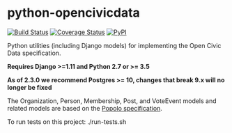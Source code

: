 python-opencivicdata
====================

[![Build Status](https://travis-ci.com/opencivicdata/python-opencivicdata.svg?branch=master)](https://travis-ci.com/opencivicdata/python-opencivicdata)
[![Coverage Status](https://coveralls.io/repos/opencivicdata/python-opencivicdata/badge.png?branch=master)](https://coveralls.io/r/opencivicdata/python-opencivicdata?branch=master)
[![PyPI](https://img.shields.io/pypi/v/opencivicdata.svg)](https://pypi.python.org/pypi/opencivicdata)

Python utilities (including Django models) for implementing the
Open Civic Data specification.

**Requires Django >=1.11 and Python 2.7 or >= 3.5**

**As of 2.3.0 we recommend Postgres >= 10, changes that break 9.x will no longer be fixed**

The Organization, Person, Membership, Post, and VoteEvent models and related models are based on the [Popolo specification](http://popoloproject.com/).

To run tests on this project: ./run-tests.sh
